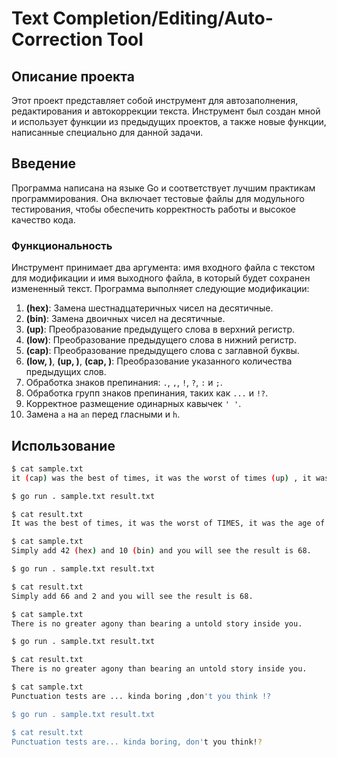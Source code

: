 # Text Completion/Editing/Auto-Correction Tool

## Описание проекта

Этот проект представляет собой инструмент для автозаполнения, редактирования и автокоррекции текста. Инструмент был создан мной и использует функции из предыдущих проектов, а также новые функции, написанные специально для данной задачи.

## Введение

Программа написана на языке Go и соответствует лучшим практикам программирования. Она включает тестовые файлы для модульного тестирования, чтобы обеспечить корректность работы и высокое качество кода.

### Функциональность

Инструмент принимает два аргумента: имя входного файла с текстом для модификации и имя выходного файла, в который будет сохранен измененный текст. Программа выполняет следующие модификации:

1. **(hex)**: Замена шестнадцатеричных чисел на десятичные.
2. **(bin)**: Замена двоичных чисел на десятичные.
3. **(up)**: Преобразование предыдущего слова в верхний регистр.
4. **(low)**: Преобразование предыдущего слова в нижний регистр.
5. **(cap)**: Преобразование предыдущего слова с заглавной буквы.
6. **(low, <number>)**, **(up, <number>)**, **(cap, <number>)**: Преобразование указанного количества предыдущих слов.
7. Обработка знаков препинания: `.`, `,`, `!`, `?`, `:` и `;`.
8. Обработка групп знаков препинания, таких как `...` и `!?`.
9. Корректное размещение одинарных кавычек `' '`.
10. Замена `a` на `an` перед гласными и `h`.

## Использование

```sh
$ cat sample.txt
it (cap) was the best of times, it was the worst of times (up) , it was the age of wisdom, it was the age of foolishness (cap, 6) , it was the epoch of belief, it was the epoch of incredulity, it was the season of Light, it was the season of darkness, it was the spring of hope, IT WAS THE (low, 3) winter of despair.

$ go run . sample.txt result.txt

$ cat result.txt
It was the best of times, it was the worst of TIMES, it was the age of wisdom, It Was The Age Of Foolishness, it was the epoch of belief, it was the epoch of incredulity, it was the season of Light, it was the season of darkness, it was the spring of hope, it was the winter of despair.

$ cat sample.txt
Simply add 42 (hex) and 10 (bin) and you will see the result is 68.

$ go run . sample.txt result.txt

$ cat result.txt
Simply add 66 and 2 and you will see the result is 68.

$ cat sample.txt
There is no greater agony than bearing a untold story inside you.

$ go run . sample.txt result.txt

$ cat result.txt
There is no greater agony than bearing an untold story inside you.

$ cat sample.txt
Punctuation tests are ... kinda boring ,don't you think !?

$ go run . sample.txt result.txt

$ cat result.txt
Punctuation tests are... kinda boring, don't you think!?
